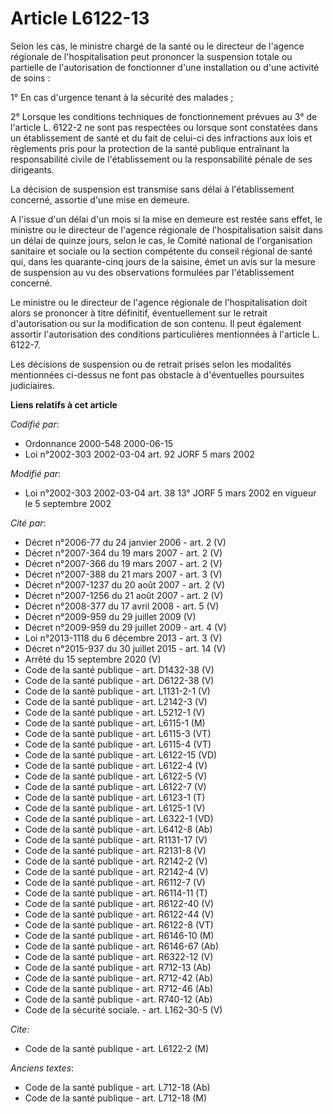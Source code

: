 # Article L6122-13

Selon les cas, le ministre chargé de la santé ou le directeur de l'agence régionale de l'hospitalisation peut prononcer la
suspension totale ou partielle de l'autorisation de fonctionner d'une installation ou d'une activité de soins :

1° En cas d'urgence tenant à la sécurité des malades ;

2° Lorsque les conditions techniques de fonctionnement prévues au 3° de l'article L. 6122-2 ne sont pas respectées ou lorsque
sont constatées dans un établissement de santé et du fait de celui-ci des infractions aux lois et règlements pris pour la
protection de la santé publique entraînant la responsabilité civile de l'établissement ou la responsabilité pénale de ses
dirigeants.

La décision de suspension est transmise sans délai à l'établissement concerné, assortie d'une mise en demeure.

A l'issue d'un délai d'un mois si la mise en demeure est restée sans effet, le ministre ou le directeur de l'agence régionale
de l'hospitalisation saisit dans un délai de quinze jours, selon le cas, le Comité national de l'organisation sanitaire et
sociale ou la section compétente du conseil régional de santé qui, dans les quarante-cinq jours de la saisine, émet un avis
sur la mesure de suspension au vu des observations formulées par l'établissement concerné.

Le ministre ou le directeur de l'agence régionale de l'hospitalisation doit alors se prononcer à titre définitif,
éventuellement sur le retrait d'autorisation ou sur la modification de son contenu. Il peut également assortir l'autorisation
des conditions particulières mentionnées à l'article L. 6122-7.

Les décisions de suspension ou de retrait prises selon les modalités mentionnées ci-dessus ne font pas obstacle à
d'éventuelles poursuites judiciaires.

**Liens relatifs à cet article**

_Codifié par_:

  - Ordonnance 2000-548 2000-06-15
  - Loi n°2002-303 2002-03-04 art. 92 JORF 5 mars 2002

_Modifié par_:

  - Loi n°2002-303 2002-03-04 art. 38 13° JORF 5 mars 2002 en vigueur le 5 septembre 2002

_Cité par_:

  - Décret n°2006-77 du 24 janvier 2006 - art. 2 (V)
  - Décret n°2007-364 du 19 mars 2007 - art. 2 (V)
  - Décret n°2007-366 du 19 mars 2007 - art. 2 (V)
  - Décret n°2007-388 du 21 mars 2007 - art. 3 (V)
  - Décret n°2007-1237 du 20 août 2007 - art. 2 (V)
  - Décret n°2007-1256 du 21 août 2007 - art. 2 (V)
  - Décret n°2008-377 du 17 avril 2008 - art. 5 (V)
  - Décret n°2009-959 du 29 juillet 2009 (V)
  - Décret n°2009-959 du 29 juillet 2009 - art. 4 (V)
  - Loi n°2013-1118 du 6 décembre 2013 - art. 3 (V)
  - Décret n°2015-937 du 30 juillet 2015 - art. 14 (V)
  - Arrêté du 15 septembre 2020 (V)
  - Code de la santé publique - art. D1432-38 (V)
  - Code de la santé publique - art. D6122-38 (V)
  - Code de la santé publique - art. L1131-2-1 (V)
  - Code de la santé publique - art. L2142-3 (V)
  - Code de la santé publique - art. L5212-1 (V)
  - Code de la santé publique - art. L6115-1 (M)
  - Code de la santé publique - art. L6115-3 (VT)
  - Code de la santé publique - art. L6115-4 (VT)
  - Code de la santé publique - art. L6122-15 (VD)
  - Code de la santé publique - art. L6122-4 (V)
  - Code de la santé publique - art. L6122-5 (V)
  - Code de la santé publique - art. L6122-7 (V)
  - Code de la santé publique - art. L6123-1 (T)
  - Code de la santé publique - art. L6125-1 (V)
  - Code de la santé publique - art. L6322-1 (VD)
  - Code de la santé publique - art. L6412-8 (Ab)
  - Code de la santé publique - art. R1131-17 (V)
  - Code de la santé publique - art. R2131-8 (V)
  - Code de la santé publique - art. R2142-2 (V)
  - Code de la santé publique - art. R2142-4 (V)
  - Code de la santé publique - art. R6112-7 (V)
  - Code de la santé publique - art. R6114-11 (T)
  - Code de la santé publique - art. R6122-40 (V)
  - Code de la santé publique - art. R6122-44 (V)
  - Code de la santé publique - art. R6122-8 (VT)
  - Code de la santé publique - art. R6146-10 (M)
  - Code de la santé publique - art. R6146-67 (Ab)
  - Code de la santé publique - art. R6322-12 (V)
  - Code de la santé publique - art. R712-13 (Ab)
  - Code de la santé publique - art. R712-42 (Ab)
  - Code de la santé publique - art. R712-46 (Ab)
  - Code de la santé publique - art. R740-12 (Ab)
  - Code de la sécurité sociale. - art. L162-30-5 (V)

_Cite_:

  - Code de la santé publique - art. L6122-2 (M)

_Anciens textes_:

  - Code de la santé publique - art. L712-18 (Ab)
  - Code de la santé publique - art. L712-18 (M)

